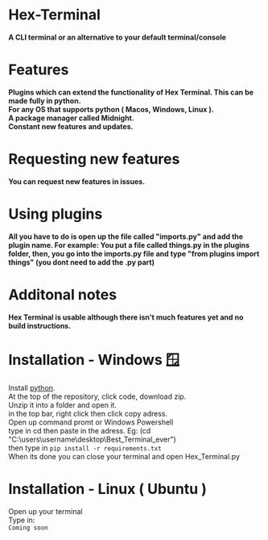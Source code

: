 
# Hex-Terminal 
<strong>
A CLI terminal or an alternative to your default terminal/console


# Features

Plugins which can extend the functionality of Hex Terminal. This can be made fully in python. </br>
For any OS that supports python ( Macos, Windows, Linux ).</br>
A package manager called Midnight.</br>
Constant new features and updates.   

       
        
        
 # Requesting new features
 
 You can request new features in issues.
 
 # Using plugins
 All you have to do is open up the file called "imports.py" and add the plugin name. For example: You put a file called things.py in the plugins folder, then, you go into the imports.py file and type "from plugins import things" (you dont need to add the .py part)
 
        
# Additonal notes
Hex Terminal is usable although there isn't much features yet and no build instructions.
        
        
        
        
</strong>

# Installation - Windows 🪟


Install [python](https://www.python.org/ftp/python/3.11.0/python-3.11.0-amd64.exe). </br>
At the top of the repository, click code, download zip. </br>
Unzip it into a folder and open it. </br>
in the top bar, right click then click copy adress. </br>
Open up command promt or Windows Powershell </br>
type in cd then paste in the adress. Eg: (cd "C:\users\username\desktop\Best_Terminal_ever") </br>
then type in ```pip install -r requirements.txt``` </br>
When its done you can close your terminal and open Hex_Terminal.py

# Installation - Linux ( Ubuntu )

Open up your terminal </br>
Type in: </br>
`Coming soon`



